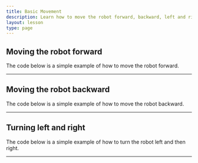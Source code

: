 ```yaml
---
title: Basic Movement
description: Learn how to move the robot forward, backward, left and right.
layout: lesson
type: page
---
```


## Moving the robot forward

The code below is a simple example of how to move the robot forward.

<script src="https://gist.github.com/kevinmcaleer/af0c005f3ce522765eff6dee7ae6ba81.js"></script>

---

## Moving the robot backward

The code below is a simple example of how to move the robot backward.

<script src="https://gist.github.com/kevinmcaleer/75747b43f02c7c3fe255eedb0b55e7fc.js"></script>

---

## Turning left and right

The code below is a simple example of how to turn the robot left and then right.

<script src="https://gist.github.com/kevinmcaleer/5e7e6c2a86fb68e5a0ece7a0b4c119a6.js"></script>

---
